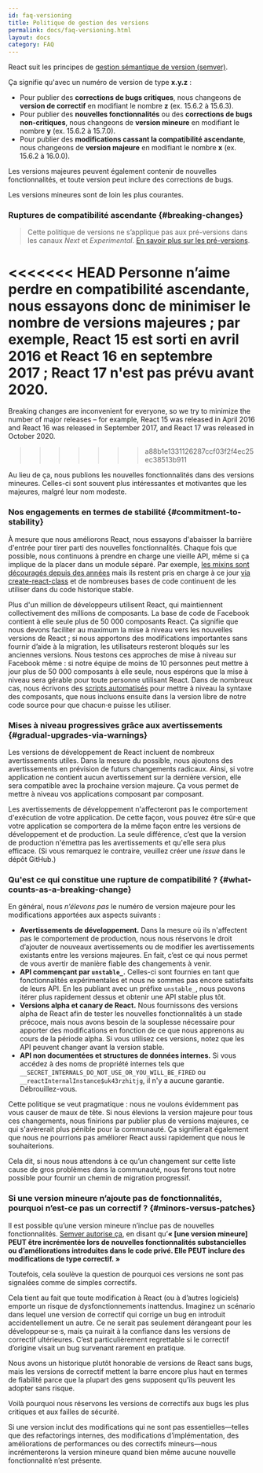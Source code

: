 ```yaml
---
id: faq-versioning
title: Politique de gestion des versions
permalink: docs/faq-versioning.html
layout: docs
category: FAQ
---
```


React suit les principes de [gestion sémantique de version (semver)](https://semver.org/lang/fr/).

Ça signifie qu'avec un numéro de version de type **x.y.z** :

* Pour publier des **corrections de bugs critiques**, nous changeons de **version de correctif** en modifiant le nombre **z** (ex. 15.6.2 à 15.6.3).
* Pour publier des **nouvelles fonctionnalités** ou des **corrections de bugs non-critiques**, nous changeons de **version mineure** en modifiant le nombre **y** (ex. 15.6.2 à 15.7.0).
* Pour publier des **modifications cassant la compatibilité ascendante**, nous changeons de **version majeure** en modifiant le nombre **x** (ex. 15.6.2 à 16.0.0).

Les versions majeures peuvent également contenir de nouvelles fonctionnalités, et toute version peut inclure des corrections de bugs.

Les versions mineures sont de loin les plus courantes.

### Ruptures de compatibilité ascendante {#breaking-changes}

> Cette politique de versions ne s’applique pas aux pré-versions dans les canaux *Next* et *Experimental*. [En savoir plus sur les pré-versions](/docs/release-channels.html).

<<<<<<< HEAD
Personne n’aime perdre en compatibilité ascendante, nous essayons donc de minimiser le nombre de versions majeures ; par exemple, React 15 est sorti en avril 2016 et React 16 en septembre 2017 ; React 17 n'est pas prévu avant 2020.
=======
Breaking changes are inconvenient for everyone, so we try to minimize the number of major releases – for example, React 15 was released in April 2016 and React 16 was released in September 2017, and React 17 was released in October 2020.
>>>>>>> a88b1e1331126287ccf03f2f4ec25ec38513b911

Au lieu de ça, nous publions les nouvelles fonctionnalités dans des versions mineures. Celles-ci sont souvent plus intéressantes et motivantes que les majeures, malgré leur nom modeste.

### Nos engagements en termes de stabilité {#commitment-to-stability}

À mesure que nous améliorons React, nous essayons d'abaisser la barrière d'entrée pour tirer parti des nouvelles fonctionnalités. Chaque fois que possible, nous continuons à prendre en charge une vieille API, même si ça implique de la placer dans un module séparé. Par exemple, [les mixins sont découragés depuis des années](/blog/2016/07/13/mixins-considered-harmful.html) mais ils restent pris en charge à ce jour [via create-react-class](/docs/react-without-es6.html#mixins) et de nombreuses bases de code continuent de les utiliser dans du code historique stable.

Plus d'un million de développeurs utilisent React, qui maintiennent collectivement des millions de composants. La base de code de Facebook contient à elle seule plus de 50 000 composants React.
Ça signifie que nous devons faciliter au maximum la mise à niveau vers les nouvelles versions de React ; si nous apportons des modifications importantes sans fournir d’aide à la migration, les utilisateurs resteront bloqués sur les anciennes versions. Nous testons ces approches de mise à niveau sur Facebook même : si notre équipe de moins de 10 personnes peut mettre à jour plus de 50 000 composants à elle seule, nous espérons que la mise à niveau sera gérable pour toute personne utilisant React. Dans de nombreux cas, nous écrivons des [scripts automatisés](https://github.com/reactjs/react-codemod) pour mettre à niveau la syntaxe des composants, que nous incluons ensuite dans la version libre de notre code source pour que chacun·e puisse les utiliser.

### Mises à niveau progressives grâce aux avertissements {#gradual-upgrades-via-warnings}

Les versions de développement de React incluent de nombreux avertissements utiles. Dans la mesure du possible, nous ajoutons des avertissements en prévision de futurs changements radicaux. Ainsi, si votre application ne contient aucun avertissement sur la dernière version, elle sera compatible avec la prochaine version majeure. Ça vous permet de mettre à niveau vos applications composant par composant.

Les avertissements de développement n'affecteront pas le comportement d'exécution de votre application. De cette façon, vous pouvez être sûr·e que votre application se comportera de la même façon entre les versions de développement et de production. La seule différence, c’est que la version de production n'émettra pas les avertissements et qu'elle sera plus efficace. (Si vous remarquez le contraire, veuillez créer une *issue* dans le dépôt GitHub.)

### Qu'est ce qui constitue une rupture de compatibilité ? {#what-counts-as-a-breaking-change}

En général, nous *n’élevons pas* le numéro de version majeure pour les modifications apportées aux aspects suivants :

* **Avertissements de développement.** Dans la mesure où ils n'affectent pas le comportement de production, nous nous réservons le droit d’ajouter de nouveaux avertissements ou de modifier les avertissements existants entre les versions majeures. En fait, c’est ce qui nous permet de vous avertir de manière fiable des changements à venir.
* **API commençant par `unstable_`.** Celles-ci sont fournies en tant que fonctionnalités expérimentales  et nous ne sommes pas encore satisfaits de leurs API. En les publiant avec un préfixe `unstable_`, nous pouvons itérer plus rapidement dessus et obtenir une API stable plus tôt.
* **Versions alpha et canary de React.**
Nous fournissons des versions alpha de React afin de tester les nouvelles fonctionnalités à un stade précoce, mais nous avons besoin de la souplesse nécessaire pour apporter des modifications en fonction de ce que nous apprenons au cours de la période alpha. Si vous utilisez ces versions, notez que les API peuvent changer avant la version stable.
* **API non documentées et structures de données internes.** Si vous accédez à des noms de propriété internes tels que `__SECRET_INTERNALS_DO_NOT_USE_OR_YOU_WILL_BE_FIRED` ou` __reactInternalInstance$uk43rzhitjg`, il n'y a aucune garantie. Débrouillez-vous.

Cette politique se veut pragmatique : nous ne voulons évidemment pas vous causer de maux de tête. Si nous élevions la version majeure pour tous ces changements, nous finirions par publier plus de versions majeures, ce qui s'avèrerait plus pénible pour la communauté. Ça signifierait également que nous ne pourrions pas améliorer React aussi rapidement que nous le souhaiterions.

Cela dit, si nous nous attendons à ce qu’un changement sur cette liste cause de gros problèmes dans la communauté, nous ferons tout notre possible pour fournir un chemin de migration progressif.

### Si une version mineure n’ajoute pas de fonctionnalités, pourquoi n’est-ce pas un correctif ? {#minors-versus-patches}

Il est possible qu’une version mineure n’inclue pas de nouvelles fonctionnalités. [Semver autorise ça](https://semver.org/#spec-item-7), en disant qu’**« [une version mineure] PEUT être incrémentée lors de nouvelles fonctionnalités substancielles ou d’améliorations introduites dans le code privé. Elle PEUT inclure des modifications de type correctif. »**

Toutefois, cela soulève la question de pourquoi ces versions ne sont pas signalées comme de simples correctifs.

Cela tient au fait que toute modification à React (ou à d’autres logiciels) emporte un risque de dysfonctionnements inattendus.  Imaginez un scénario dans lequel une version de correctif qui corrige un bug en introduit accidentellement un autre. Ce ne serait pas seulement dérangeant pour les développeur·se·s, mais ça nuirait à la confiance dans les versions de correctif ultérieures. C’est particulièrement regrettable si le correctif d’origine visait un bug survenant rarement en pratique.

Nous avons un historique plutôt honorable de versions de React sans bugs, mais les versions de correctif mettent la barre encore plus haut en termes de fiabilité parce que la plupart des gens supposent qu’ils peuvent les adopter sans risque.

Voilà pourquoi nous réservons les versions de correctifs aux bugs les plus critiques et aux failles de sécurité.

Si une version inclut des modifications qui ne sont pas essentielles—telles que des refactorings internes, des modifications d’implémentation, des améliorations de performances ou des correctifs mineurs—nous incrémenterons la version mineure quand bien même aucune nouvelle fonctionnalité n’est présente.
